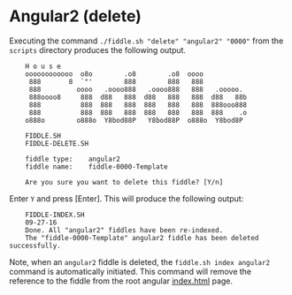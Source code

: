 Angular2 (delete)
======

Executing the command `./fiddle.sh "delete" "angular2" "0000"` from the `scripts` directory produces the following output.

        H o u s e
        oooooooooooo  o8o        .o8        .o8  oooo
         888       8  `"'        888        888   888
         888         oooo   .oooo888   .oooo888   888   .ooooo.
         888oooo8     888  d88   888  d88   888   888  d88   88b
         888          888  888   888  888   888   888  888ooo888
         888          888  888   888  888   888   888  888    .o
        o888o        o888o  Y8bod88P   Y8bod88P  o888o  Y8bod8P
        
        FIDDLE.SH
        FIDDLE-DELETE.SH
        
        fiddle type:	angular2
        fiddle name:	fiddle-0000-Template
        
        Are you sure you want to delete this fiddle? [Y/n]


Enter `Y` and press [Enter].  This will produce the following output:


        FIDDLE-INDEX.SH
        09-27-16
        Done. All "angular2" fiddles have been re-indexed.
        The "fiddle-0000-Template" angular2 fiddle has been deleted successfully.


Note, when an `angular2` fiddle is deleted, the `fiddle.sh index angular2` command is automatically initiated.  This 
command will remove the reference to the fiddle from the root angular [index.html](index.html) page.

